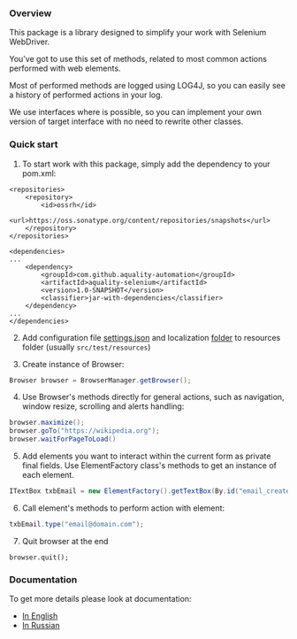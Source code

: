 ### Overview

This package is a library designed to simplify your work with Selenium WebDriver.

You've got to use this set of methods, related to most common actions performed with web elements.

Most of performed methods are logged using LOG4J, so you can easily see a history of performed actions in your log.

We use interfaces where is possible, so you can implement your own version of target interface with no need to rewrite other classes.

### Quick start

1. To start work with this package, simply add the dependency to your pom.xml:
```
<repositories>
    <repository>
        <id>ossrh</id>
        <url>https://oss.sonatype.org/content/repositories/snapshots</url>
    </repository>
</repositories>

<dependencies>
...
    <dependency>
        <groupId>com.github.aquality-automation</groupId>
        <artifactId>aquality-selenium</artifactId>
        <version>1.0-SNAPSHOT</version>
        <classifier>jar-with-dependencies</classifier>
    </dependency>
...
</dependencies>

```

2. Add configuration file [settings.json](./src/main/resources/settings.json) and localization [folder](./src/main/resources/localization/) to resources folder (usually `src/test/resources`)

3. Create instance of Browser:
```java
Browser browser = BrowserManager.getBrowser();
```

4. Use Browser's methods directly for general actions, such as navigation, window resize, scrolling and alerts handling:
```java
browser.maximize();
browser.goTo("https://wikipedia.org");
browser.waitForPageToLoad()
```

5. Add elements you want to interact within the current form as private final fields. Use ElementFactory class's methods to get an instance of each element.
```java
ITextBox txbEmail = new ElementFactory().getTextBox(By.id("email_create"), "Email");
```

6. Call element's methods to perform action with element: 
```java
txbEmail.type("email@domain.com");
```

7. Quit browser at the end
```
browser.quit();
```

### Documentation
To get more details please look at documentation:
- [In English](./Documentation.en.md)
- [In Russian](./Documentation.ru.md)

